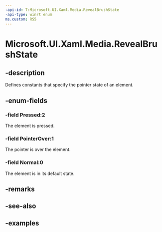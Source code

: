 ```yaml
---
-api-id: T:Microsoft.UI.Xaml.Media.RevealBrushState
-api-type: winrt enum
ms.custom: RS5
---
```

<!-- Enumeration syntax.
public enum RevealBrushState : int 
-->

# Microsoft.UI.Xaml.Media.RevealBrushState


## -description

Defines constants that specify the pointer state of an element.


## -enum-fields


### -field Pressed:2

The element is pressed.


### -field PointerOver:1

The pointer is over the element.


### -field Normal:0

The element is in its default state.


## -remarks


## -see-also


## -examples


